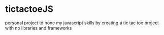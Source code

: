 # tictactoeJS
personal project to hone my javascript skills by creating a tic tac toe project with no libraries and frameworks
